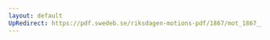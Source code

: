 ```yaml
---
layout: default
UpRedirect: https://pdf.swedeb.se/riksdagen-motions-pdf/1867/mot_1867__ak__reg.pdf
---
```

